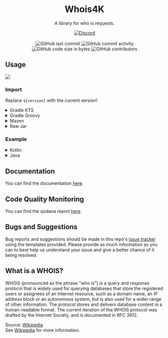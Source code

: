 <h1 align="center">Whois4K</h1>

<p align="center">A library for who is requests.</p>

<div align="center">
    <a href="https://discord.gg/5UmsQP4MFH"><img src="https://img.shields.io/discord/610120595765723137?logo=discord" alt="Discord"/></a>
    <br><br>
    <img src="https://img.shields.io/github/last-commit/Lyzev/Whois4K" alt="GitHub last commit"/>
    <img src="https://img.shields.io/github/commit-activity/w/Lyzev/Whois4K" alt="GitHub commit activity"/>
    <br>
    <img src="https://img.shields.io/github/languages/code-size/Lyzev/Whois4K" alt="GitHub code size in bytes"/>
    <img src="https://img.shields.io/github/contributors/Lyzev/Whois4K" alt="GitHub contributors"/>
</div>

## Usage

[![](https://jitpack.io/v/Lyzev/Whois4K.svg?label=Release)](https://jitpack.io/#Lyzev/Whois4K)

### Import

Replace `${version}` with the current version!

<details>
        <summary>Gradle KTS</summary>

```kt
repositories {
    maven("https://jitpack.io")
}

dependencies {
    implementation("com.github.Lyzev:Whois4K:${version}")
}
```

</details>

<details>
        <summary>Gradle Groovy</summary>

```groovy
repositories {
	maven { url 'https://jitpack.io' }
}

dependencies {
    implementation 'com.github.Lyzev:Whois4K:${version}'
}
```

</details>

<details>
        <summary>Maven</summary>

```xml
<repositories>
    <repository>
        <id>jitpack.io</id>
        <url>https://jitpack.io</url>
    </repository>
</repositories>

<dependencies>
    <dependency>
        <groupId>com.github.Lyzev</groupId>
        <artifactId>Whois4K</artifactId>
        <version>${version}</version>
    </dependency>
</dependencies>
```

</details>

<details>
        <summary>Raw Jar</summary>

1. Go to the [release page](https://github.com/Lyzev/Whois4K/releases).
2. Download Whois4K-${version}-all.jar.
3. Add the jar to your classpath.

</details>

### Example

<details>
        <summary>Kotlin</summary>

```kt
val whois = Whois("example.com")
whois.doRequest().forEach(::println)
```
</details>

<details>
        <summary>Java</summary>

```java
Whois whois=new Whois("example.com");
        whois.doRequest().forEach(System.out::println);
```
</details>

## Documentation

You can find the documentation [here](https://lyzev.github.io/Whois4K/dokka).

## Code Quality Monitoring

You can find the qodana report [here](https://lyzev.github.io/Whois4K/qodana).

## Bugs and Suggestions

Bug reports and suggestions should be made in this repo's [issue tracker](https://github.com/Lyzev/Whois4K/issues)
using the templates provided. Please provide as much information as you can to best help us understand your issue and
give a better chance of it being resolved.

## What is a WHOIS?
WHOIS (pronounced as the phrase "who is") is a query and response protocol that is widely used for querying databases that store the registered users or assignees of an Internet resource, such as a domain name, an IP address block or an autonomous system, but is also used for a wider range of other information. The protocol stores and delivers database content in a human-readable format. The current iteration of the WHOIS protocol was drafted by the Internet Society, and is documented in RFC 3912.

Source: [Wikipedia](https://en.wikipedia.org/wiki/WHOIS)  
See [Wikipedia](https://en.wikipedia.org/wiki/WHOIS) for more information.

